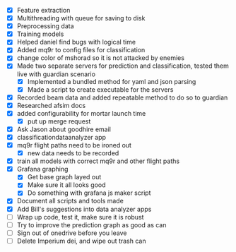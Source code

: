 - [x] Feature extraction
- [x] Multithreading with queue for saving to disk
- [x] Preprocessing data
- [x] Training models
- [x] Helped daniel find bugs with logical time
- [x] Added mq9r to config files for classification
- [x] change color of mshorad so it is not attacked by enemies
- [x] Made two separate servers for prediction and classification, tested them live with guardian scenario
	- [x] Implemented a bundled method for yaml and json parsing
	- [x] Made a script to create executable for the servers
- [x] Recorded beam data and added repeatable method to do so to guardian
- [x] Researched afsim docs
- [x] added configurability for mortar launch time
	- [x] put up merge request
- [x] Ask Jason about goodhire email
- [x] classificationdataanalyzer app
- [x] mq9r flight paths need to be ironed out
	- [x] new data needs to be recorded
- [x] train all models with correct mq9r and other flight paths
- [x] Grafana graphing
	- [x] Get base graph layed out
	- [x] Make sure it all looks good
	- [x] Do something with grafana js maker script
- [x] Document all scripts and tools made
- [x] Add Bill's suggestions into data analyzer apps
- [ ] Wrap up code, test it, make sure it is robust
- [ ] Try to improve the prediction graph as good as can
- [ ] Sign out of onedrive before you leave
- [ ] Delete Imperium dei, and wipe out trash can